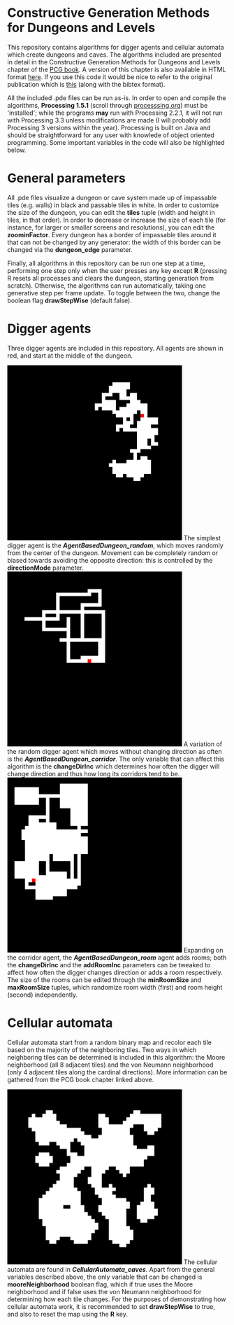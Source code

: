 # Constructive Generation Methods for Dungeons and Levels

This repository contains algorithms for digger agents and cellular automata which create dungeons and caves. The algorithms included are presented in detail in the Constructive Generation Methods for Dungeons and Levels chapter of the <A href="http://pcgbook.com/">PCG book</A>. A version of this chapter is also available in HTML format <a href="http://antoniosliapis.com/articles/pcgbook_dungeons.php">here</a>. If you use this code it would be nice to refer to the original publication which is <a href="http://antoniosliapis.com/publications.php?bib=shaker2016constructive#shaker2016constructive">this</a> (along with the bibtex format).

All the included .pde files can be run as-is. In order to open and compile the algorithms, <b>Processing 1.5.1</b> (scroll through <a href="https://processing.org/download/">processsing.org</a>) must be 'installed'; while the programs <b>may</b> run with Processing 2.2.1, it will not run with Processing 3.3 unless modifications are made (I will probably add Processing 3 versions within the year). Processing is built on Java and should be straightforward for any user with knowlede of object oriented programming. Some important variables in the code will also be highlighted below.

# General parameters

All .pde files visualize a dungeon or cave system made up of impassable tiles (e.g. walls) in black and passable tiles in white. In order to customize the size of the dungeon, you can edit the <b>tiles</b> tuple (width and height in tiles, in that order). In order to decrease or increase the size of each tile (for instance, for larger or smaller screens and resolutions), you can edit the <b>zoominFactor</b>. Every dungeon has a border of impassable tiles around it that can not be changed by any generator: the width of this border can be changed via the <b>dungeon_edge</b> parameter.

Finally, all algorithms in this repository can be run one step at a time, performing one step only when the user presses any key except <b>R</b> (pressing R resets all processes and clears the dungeon, starting generation from scratch). Otherwise, the algorithms can run automatically, taking one generative step per frame update. To toggle between the two, change the boolean flag <b>drawStepWise</b> (default false).

# Digger agents

Three digger agents are included in this repository. All agents are shown in red, and start at the middle of the dungeon. 

<img width = 400 height = 400 src="/images/random.png"/>
The simplest digger agent is the <b><i>AgentBasedDungeon_random</i></b>, which moves randomly from the center of the dungeon. Movement can be completely random or biased towards avoiding the opposite direction: this is controlled by the <b>directionMode</b> parameter. 

<img width = 400 height = 400 src="/images/corridor.png"/>
A variation of the random digger agent which moves without changing direction as often is the <b><i>AgentBasedDungeon_corridor</i></b>. The only variable that can affect this algorithm is the <b>changeDirInc</b> which determines how often the digger will change direction and thus how long its corridors tend to be.

<img width = 400 height = 400 src="/images/room.png"/>
Expanding on the corridor agent, the <b><i>AgentBasedDungeon_room</i></b> agent adds rooms; both the <b>changeDirInc</b> and the <b>addRoomInc</b> parameters can be tweaked to affect how often the digger changes direction or adds a room respectively. The size of the rooms can be edited through the <b>minRoomSize</b> and <b>maxRoomSize</b> tuples, which randomize room width (first) and room height (second) independently.

# Cellular automata

Cellular automata start from a random binary map and recolor each tile based on the majority of the neighboring tiles. Two ways in which neighboring tiles can be determined is included in this algorithm: the Moore neighborhood (all 8 adjacent tiles) and the von Neumann neighborhood (only 4 adjacent tiles along the cardinal directions). More information can be gathered from the PCG book chapter linked above.

<img width = 400 height = 400 src="/images/cellular.png"/>
The cellular automata are found in <b><i>CellularAutomata_caves</i></b>. Apart from the general variables described above, the only variable that can be changed is <b>mooreNeighborhood</b> boolean flag, which if true uses the Moore neighborhood and if false uses the von Neumann neighborhood for determining how each tile changes. For the purposes of demonstrating how cellular automata work, it is recommended to set <b>drawStepWise</b> to true, and also to reset the map using the <b>R</b> key.
